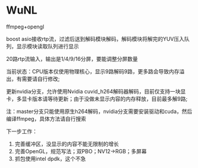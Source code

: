 # WuNL
ffmpeg+opengl

boost asio接收rtp流，过滤后送到解码模块解码，解码模块将解完的YUV压入队列，显示模块读取队列进行显示

20路rtp流输入，输出是1/4/9/16分屏，要能调整分屏数量

当前状态：CPU版本仅使用物理核心，显示9路解码9路，更多路会导致内存溢出，有需要请自行修改;

更新nvidia分支，允许使用Nvidia cuvid_h264解码器解码，目前仅支持一块显卡，多显卡版本请等待更新；由于没做未显示内容的内存释放，目前最多解9路;

注：master分支只能使用原生h264解码，nvidia分支需要安装驱动和cuda，然后编译ffmpeg，具体方法请自行搜索

下一步工作：
1. 完善缓冲区，没显示的内容不能无限制的增长
2. 完善OpenGL，规范写法；双PBO；NV12->RGB；多屏幕
3. 抓包使用intel dpdk，这个不急
